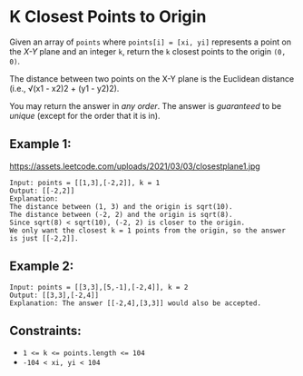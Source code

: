 # K Closest Points to Origin

Given an array of `points` where `points[i] = [xi, yi]` represents a point on the *X-Y* plane and an integer `k`, return the `k` closest points to the origin `(0, 0)`.

The distance between two points on the X-Y plane is the Euclidean distance (i.e., √(x1 - x2)2 + (y1 - y2)2).

You may return the answer in *any order*. The answer is *guaranteed* to be *unique* (except for the order that it is in).

## Example 1:

https://assets.leetcode.com/uploads/2021/03/03/closestplane1.jpg

```
Input: points = [[1,3],[-2,2]], k = 1
Output: [[-2,2]]
Explanation:
The distance between (1, 3) and the origin is sqrt(10).
The distance between (-2, 2) and the origin is sqrt(8).
Since sqrt(8) < sqrt(10), (-2, 2) is closer to the origin.
We only want the closest k = 1 points from the origin, so the answer is just [[-2,2]].
```

## Example 2:

```
Input: points = [[3,3],[5,-1],[-2,4]], k = 2
Output: [[3,3],[-2,4]]
Explanation: The answer [[-2,4],[3,3]] would also be accepted.
```

## Constraints:

- `1 <= k <= points.length <= 104`
- `-104 < xi, yi < 104`